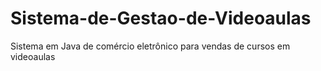 # Sistema-de-Gestao-de-Videoaulas
Sistema em Java de comércio eletrônico para vendas de cursos em videoaulas

